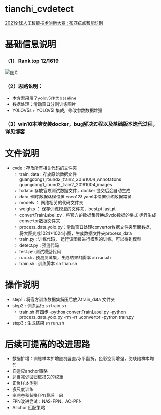 # tianchi_cvdetect
[2021全球人工智能技术创新大赛 : 布匹疵点智能识别](https://tianchi.aliyun.com/competition/entrance/531864/rankingList)

# 基础信息说明
### （1） Rank top 12/1619
![图片](https://user-images.githubusercontent.com/35566228/109523626-852a2600-7aea-11eb-8441-af0ff1ad387d.png)

### （2）思路说明： 
- 本方案采用了yolov5作为baseline
- 数据处理：滑动窗口分割训练图片
- YOLOV5s + YOLOV5l 集成，修改参数数据增强 

### （3）win10本地安装docker，bug解决过程以及基础版本迭代过程，详见[博客](https://blog.csdn.net/weixin_42237113/article/details/113879239)

# 文件说明
- code : 存放所有相关代码的文件夹
    - train_data : 存放原始数据文件 guangdong1_round2_train2_20191004_Annotations  guangdong1_round2_train2_20191004_images
    - tcdata: 存放官方测试数据文件，docker 提交后会自动生成
    - data :训练数据路径设置 coco128.yaml中设置训练数据路径
    - models ： 网络相关的代码文件夹
    - weights ： 保存训练模型的文件夹，best.pt last.pt
    - convertTrainLabel.py：将官方的数据集转换成yolo数据的格式 运行生成convertor数据文件夹
    - process_data_yolo.py：滑动窗口处理convertor数据文件夹里面数据，将大图变成1024*1024小图，生成数据文件夹process_data
    - train.py :  训练代码， 运行该函数进行模型的训练，可以得到模型
    - detect.py : 预测代码
    - test.py :测试模型代码
    - run.sh : 预测测试集，生成结果的脚本   sh run.sh
    - train.sh : 训练脚本  sh trian.sh 

    


# 操作说明
- step1 : 将官方训练数据集解压后放入train_data 文件夹
- step2 : 训练运行  sh train.sh  
    - train.sh 有四步
        -python convertTrainLabel.py
        -python process_data_yolo.py
        -rm -rf ./convertor
        -python train.py
- step3 : 生成结果 sh run.sh


# 后续可提高的改进思路
- 数据扩增：训练样本扩增随机竖直/水平翻折，色彩空间增强，使缺陷样本均匀
- 自适应anchor策略
- 适当减少回归框损失的权重
- 正负样本类别
- 多尺度训练
- 空洞卷积替换FPN最后一层
- FPN改进尝试：NAS-FPN、AC-PFN
- Anchor 匹配策略
